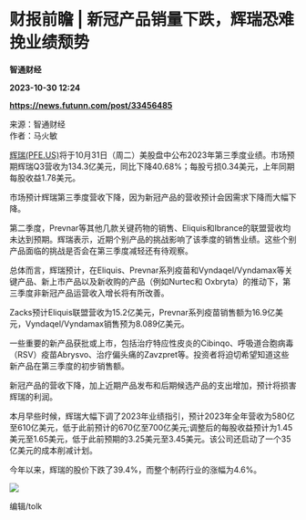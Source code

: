 # 财报前瞻 | 新冠产品销量下跌，辉瑞恐难挽业绩颓势
**智通财经**

**2023-10-30 12:24**

**https://news.futunn.com/post/33456485**

来源：智通财经  
作者：马火敏

[辉瑞(PFE.US)](https://www.futunn.com/quote/stock?m=us&code=PFE)将于10月31日（周二）美股盘中公布2023年第三季度业绩。市场预期辉瑞Q3营收为134.3亿美元，同比下降40.68%；每股亏损0.34美元，上年同期每股收益1.78美元。

市场预计辉瑞第三季度营收下降，因为新冠产品的营收预计会因需求下降而大幅下降。

第二季度，Prevnar等其他几款关键药物的销售、Eliquis和Ibrance的联盟营收均未达到预期。辉瑞表示，近期个别产品的挑战影响了该季度的销售业绩。这些个别产品面临的挑战是否会在第三季度减轻还有待观察。

总体而言，辉瑞预计，在Eliquis、Prevnar系列疫苗和Vyndaqel/Vyndamax等关键产品、新上市产品以及新收购的产品（例如Nurtec和 Oxbryta）的推动下，第三季度非新冠产品运营收入增长将有所改善。

Zacks预计Eliquis联盟营收为15.2亿美元，Prevnar系列疫苗销售额为16.9亿美元，Vyndaqel/Vyndamax销售预为8.089亿美元。

一些重要的新产品获批或上市，包括治疗特应性皮炎的Cibinqo、呼吸道合胞病毒（RSV）疫苗Abrysvo、治疗偏头痛的Zavzpret等。投资者将迫切希望知道这些新产品在第三季度的初步销售额。

新冠产品的营收下降，加上近期产品发布和后期候选产品的支出增加，预计将损害辉瑞的利润。

本月早些时候，辉瑞大幅下调了2023年业绩指引，预计2023年全年营收为580亿至610亿美元，低于此前预计的670亿至700亿美元;调整后的每股收益预计为1.45美元至1.65美元，低于此前预期的3.25美元至3.45美元。该公司还启动了一个35亿美元的成本削减计划。

今年以来，辉瑞的股价下跌了39.4%，而整个制药行业的涨幅为4.6%。

![](https://postimg.futunn.com/16986501338481009282208.png)

编辑/tolk